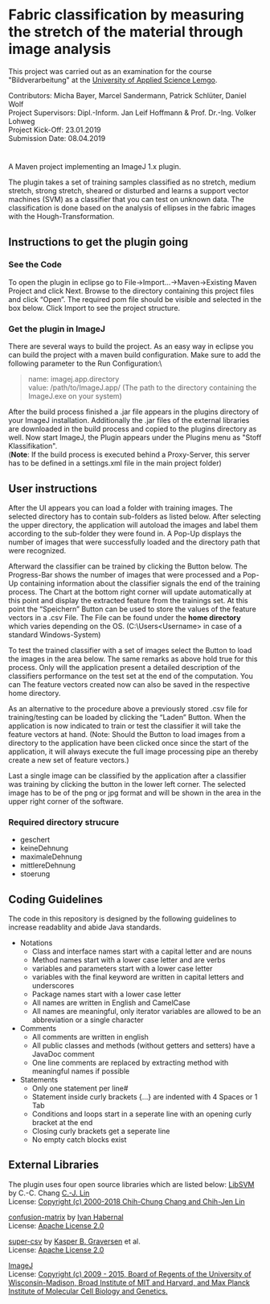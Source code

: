 # Fabric classification by measuring the stretch of the material through image analysis

This project was carried out as an examination for the course "Bildverarbeitung" at the [University of Applied Science Lemgo](https://www.hs-owl.de/en/campus/wir-ueber-uns.html).

Contributors:         Micha Bayer, Marcel Sandermann, Patrick Schlüter, Daniel Wolf\
Project Supervisors:  Dipl.-Inform. Jan Leif Hoffmann & Prof. Dr.-Ing. Volker Lohweg\
Project Kick-Off:     23.01.2019\
Submission Date:      08.04.2019

#
A Maven project implementing an ImageJ 1.x plugin.

The plugin takes a set of training samples classified as no stretch, medium stretch, strong stretch, sheared or disturbed and learns a support vector machines (SVM) as a classifier that you can test on unknown data.
The classification is done based on the analysis of ellipses in the fabric images with the Hough-Transformation.

## Instructions to get the plugin going
### See the Code
To open the plugin in eclipse go to File->Import...->Maven->Existing Maven Project and click Next. Browse to the directory containing this project files and click “Open”. The required pom file should be visible and selected in the box below. Click Import to see the project structure.

### Get the plugin in ImageJ
There are several ways to build the project.
As an easy way in eclipse you can build the project with a maven build configuration.
Make sure to add the following parameter to the Run Configuration:\
> name: imagej.app.directory\
value: /path/to/ImageJ.app/   (The path to the directory containing the ImageJ.exe on your system)

After the build process finished a .jar file appears in the plugins directory of your ImageJ installation. Additionally the .jar files of the external libraries are downloaded in the build process and copied to the plugins directory as well.
Now start ImageJ, the Plugin appears under the Plugins menu as "Stoff Klassifikation".\
(__Note__: If the build process is executed behind a Proxy-Server, this server has to be defined in a settings.xml file in the main project folder)

## User instructions
After the UI appears you can load a folder with training images. The selected directory has to contain sub-folders as listed below.
After selecting the upper directory, the application will autoload the images and label them according to the sub-folder they were found in. A Pop-Up displays the number of images that were successfully loaded and the directory path that were recognized.

Afterward the classifier can be trained by clicking the Button below. The Progress-Bar shows the number of images that were processed and a Pop-Up containing information about the classifier signals the end of the training process. The Chart at the bottom right corner will update automatically at this point and display the extracted feature from the trainings set.
At this point the “Speichern” Button can be used to store the values of the feature vectors in a .csv File. 
The File can be found under the __home directory__ which varies depending on the OS.
(C:\Users\<Username> in case of a standard Windows-System)

To test the trained classifier with a set of images select the Button to load the images in the area below. The same remarks as above hold true for this process. Only will the application present a detailed description of the classifiers performance on the test set at the end of the computation.
You can The feature vectors created now can also be saved in the respective home directory.

As an alternative to the procedure above a previously stored .csv file for training/testing can be loaded by clicking the “Laden” Button. When the application is now indicated to train or test the classifier it will take the feature vectors at hand. 
(Note: Should the Button to load images from a directory to the application have been clicked once since the start of the application, it will always execute the full image processing pipe an thereby create a new set of feature vectors.)

Last a single image can be classified by the application after a classifier was training by clicking the button in the lower left corner. The selected image has to be of the png or jpg format and will be shown in the area in the upper right corner of the software.

### Required directory strucure
- geschert
- keineDehnung
- maximaleDehnung
- mittlereDehnung
- stoerung

## Coding Guidelines
The code in this repository is designed by the following guidelines to increase readablity and abide Java standards.
- Notations
  - Class and interface names start with a capital letter and are nouns
  - Method names start with a lower case letter and are verbs
  - variables and parameters start with a lower case letter
  - variables with the final keyword are written in capital letters and underscores
  - Package names start with a lower case letter
  - All names are written in English and CamelCase
  - All names are meaningful, only iterator variables are allowed to be an abbreviation or a single character
- Comments
  - All comments are written in english
  - All public classes and methods (without getters and setters) have a JavaDoc comment
  - One line comments are replaced by extracting method with meaningful names if possible
- Statements
  - Only one statement per line#
  - Statement inside curly brackets {...} are indented with 4 Spaces or 1 Tab
  - Conditions and loops start in a seperate line with an opening curly bracket at the end
  - Closing curly brackets get a seperate line
  - No empty catch blocks exist
  
## External Libraries
The plugin uses four open source libraries which are listed below:
[LibSVM](https://github.com/cjlin1/libsvm) by C.-C. Chang [C.-J. Lin](https://github.com/cjlin1)\
License: [Copyright (c) 2000-2018 Chih-Chung Chang and Chih-Jen Lin](https://github.com/cjlin1/libsvm/blob/master/COPYRIGHT)

[confusion-matrix](https://github.com/habernal/confusion-matrix) by [Ivan Habernal](https://github.com/habernal)\
License: [Apache License 2.0](https://github.com/habernal/confusion-matrix/blob/master/LICENSE)

[super-csv](https://github.com/super-csv/super-csv) by [Kasper B. Graversen](https://github.com/kbilsted) et al.\
License: [Apache License 2.0](https://github.com/super-csv/super-csv/blob/master/LICENSE.txt)

[ImageJ](https://github.com/imagej/imagej)\
License: 
[Copyright (c) 2009 - 2015, Board of Regents of the University of
Wisconsin-Madison, Broad Institute of MIT and Harvard, and Max Planck
Institute of Molecular Cell Biology and Genetics.](https://github.com/imagej/imagej/blob/master/LICENSE.txt)

